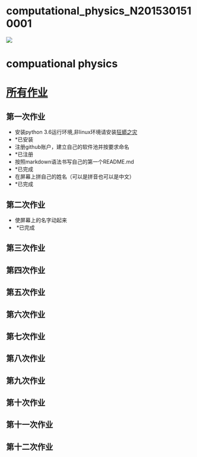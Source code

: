 # computational_physics_N2015301510001

![](http://cdnq.duitang.com/uploads/item/201507/06/20150706081750_zuA3P.thumb.700_0.jpeg)

# compuational physics   
 
# [所有作业](https://github.com/cocolive/computational_physics_N2015301510001/blob/master/homework.md)

 
## 第一次作业
- 安装python 3.6运行环境,非linux环境请安装[狂蟒之灾](https://www.anaconda.com/download)
-  *已安装
- 注册github账户，建立自己的软件池并按要求命名
-  *已注册
- 按照markdown语法书写自己的第一个README.md
-  *已完成
- 在屏幕上拼自己的姓名（可以是拼音也可以是中文）
-  *已完成

## 第二次作业
- 使屏幕上的名字动起来
-  *已完成

## 第三次作业
 
## 第四次作业
 
## 第五次作业
 
## 第六次作业
 
## 第七次作业
 
## 第八次作业
 
## 第九次作业
 
## 第十次作业
 
## 第十一次作业
 
## 第十二次作业


